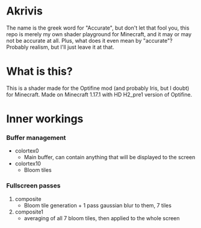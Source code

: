 # Akrivis
The name is the greek word for "Accurate", but don't let that fool you, this repo is merely my own shader playground for Minecraft, and it may or may not be accurate at all.
Plus, what does it even mean by "accurate"? Probably realism, but I'll just leave it at that.

# What is this?
This is a shader made for the Optifine mod (and probably Iris, but I doubt) for Minecraft. Made on Minecraft 1.17.1 with HD H2_pre1 version of Optifine.

# Inner workings
### Buffer management
- colortex0
  - Main buffer, can contain anything that will be displayed to the screen
- colortex10
  - Bloom tiles

### Fullscreen passes
1. composite
   - Bloom tile generation + 1 pass gaussian blur to them, 7 tiles
2. composite1
   - averaging of all 7 bloom tiles, then applied to the whole screen